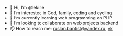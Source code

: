 - 👋 Hi, I’m @lekine
- 👀 I’m interested in God, family, coding and cycling  
- 🌱 I’m currently learning web programming on PHP 
- 💞️ I’m looking to collaborate on web projects backend
- 📫 How to reach me: ruslan.baptist@yandex.ru, [vk](http://vk.com/ruslan.lekayn)


<!---
lekine/lekine is a ✨ special ✨ repository because its `README.md` (this file) appears on your GitHub profile.
You can click the Preview link to take a look at your changes.
--->
